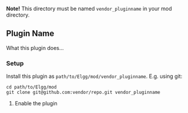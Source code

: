 **Note!** This directory must be named `vendor_pluginname` in your mod directory.

## Plugin Name

What this plugin does...

### Setup

Install this plugin as `path/to/Elgg/mod/vendor_pluginname`. E.g. using git:

    cd path/to/Elgg/mod
    git clone git@github.com:vendor/repo.git vendor_pluginname

 1. Enable the plugin

